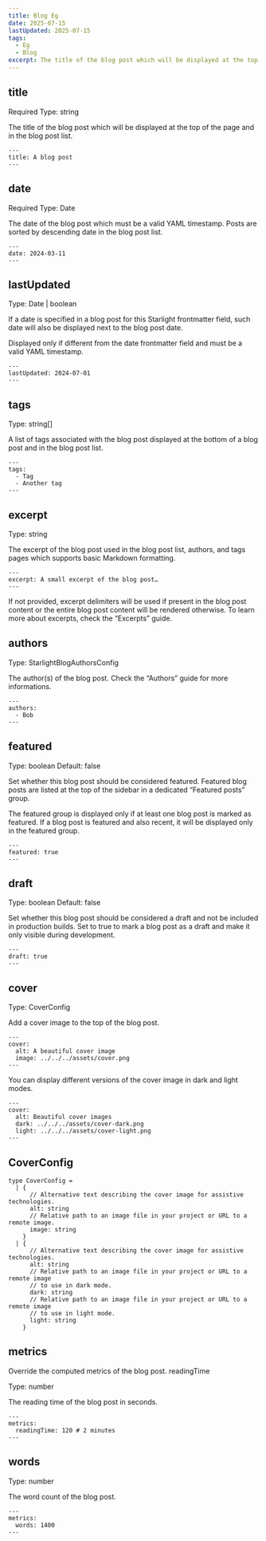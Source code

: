 ```yaml
---
title: Blog Eg
date: 2025-07-15
lastUpdated: 2025-07-15
tags:
  - Eg
  - Blog
excerpt: The title of the blog post which will be displayed at the top of the page and in the blog post list...
---
```


## title

Required
Type: string

The title of the blog post which will be displayed at the top of the page and in the blog post list.
```
---
title: A blog post
---
```
## date

Required
Type: Date

The date of the blog post which must be a valid YAML timestamp. Posts are sorted by descending date in the blog post list.
```
---
date: 2024-03-11
---
```

## lastUpdated

Type: Date | boolean

If a date is specified in a blog post for this Starlight frontmatter field, such date will also be displayed next to the blog post date.

Displayed only if different from the date frontmatter field and must be a valid YAML timestamp.
```
---
lastUpdated: 2024-07-01
---
```
## tags

Type: string[]

A list of tags associated with the blog post displayed at the bottom of a blog post and in the blog post list.
```
---
tags:
  - Tag
  - Another tag
---
```
## excerpt

Type: string

The excerpt of the blog post used in the blog post list, authors, and tags pages which supports basic Markdown formatting.
```
---
excerpt: A small excerpt of the blog post…
---
```
If not provided, excerpt delimiters will be used if present in the blog post content or the entire blog post content will be rendered otherwise. To learn more about excerpts, check the “Excerpts” guide.
## authors

Type: StarlightBlogAuthorsConfig

The author(s) of the blog post. Check the “Authors” guide for more informations.
```
---
authors:
  - Bob
---
```
## featured

Type: boolean
Default: false

Set whether this blog post should be considered featured. Featured blog posts are listed at the top of the sidebar in a dedicated “Featured posts” group.

The featured group is displayed only if at least one blog post is marked as featured. If a blog post is featured and also recent, it will be displayed only in the featured group.
```
---
featured: true
---
```
## draft

Type: boolean
Default: false

Set whether this blog post should be considered a draft and not be included in production builds. Set to true to mark a blog post as a draft and make it only visible during development.
```
---
draft: true
---
```
## cover

Type: CoverConfig

Add a cover image to the top of the blog post.
```
---
cover:
  alt: A beautiful cover image
  image: ../../../assets/cover.png
---
```
You can display different versions of the cover image in dark and light modes.
```
---
cover:
  alt: Beautiful cover images
  dark: ../../../assets/cover-dark.png
  light: ../../../assets/cover-light.png
---
```
## CoverConfig
```
type CoverConfig =
  | {
      // Alternative text describing the cover image for assistive technologies.
      alt: string
      // Relative path to an image file in your project or URL to a remote image.
      image: string
    }
  | {
      // Alternative text describing the cover image for assistive technologies.
      alt: string
      // Relative path to an image file in your project or URL to a remote image
      // to use in dark mode.
      dark: string
      // Relative path to an image file in your project or URL to a remote image
      // to use in light mode.
      light: string
    }
```
## metrics

Override the computed metrics of the blog post.
readingTime

Type: number

The reading time of the blog post in seconds.
```
---
metrics:
  readingTime: 120 # 2 minutes
---
```
## words

Type: number

The word count of the blog post.
```
---
metrics:
  words: 1400
---
```